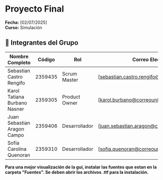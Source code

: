 # Proyecto Final

**Fecha:** [02/07/2025]  
**Curso:** Simulación

## 👥 Integrantes del Grupo
| Nombre Completo       | Código  | Rol            | Correo Electrónico       |
|------------------------------|---------|---------------|-------------------------------------------------|
| Sebastian Castro Rengifo     | 2359435 | Scrum Master  | [sebastian.castro.rengifo@correounivalle.edu.co]|
| Karol Tatiana Burbano Nasner | 2359305 | Product Owner | [karol.burbano@correounivalle.edu.co]|
| Juan Sebastian Aragon Campo  | 2359406 | Desarrollador | [juan.sebastian.aragon@correounivalle.edu.co]|
| Sofía Carolina Quenoran      | 2359310 | Desarrollador | [sofia.quenoran@correounivalle.edu.co]|


**Para una mejor visualización de la gui, instalar las fuentes que estan en la carpeta "Fuentes". Se deben abrir los archivos .ttf para la instalación.**